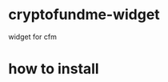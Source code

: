 # cryptofundme-widget
widget for cfm

# how to install

###### <div class="cfm-embed" data-url="https://www.cryptofundme.io/f/end-sarz/widget/small/"></div>
###### <script defer src="https://cryptofundme-widget.vercel.app/embed-widget.js"></script>